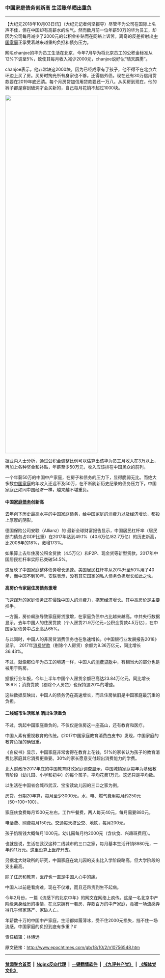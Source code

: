 ### 中国家庭债务创新高 生活账单晒出重负
------------------------

<p>【大纪元2018年10月03日讯】（大纪元记者何坚报导）尽管华为公司在国际上名声不佳，但在中国却有高薪水的名气。然而数月前一位年薪50万的华为员工，却因为公司每月减少了2000元的公积金补贴而在网络上诉苦。离奇的反差折射出<a href="http://www.epochtimes.com/gb/tag/%E4%B8%AD%E5%9B%BD%E5%AE%B6%E5%BA%AD.html">中国家庭</a>正承受着越来越重的负担和债务压力。</p>
<p>网名chanjoe的华为员工生活在北京，今年7月华为将北京员工的公积金标准从12%下调至5%，致使其每月收入减少2000元，chanjoe说好似“晴天霹雳”。</p>
<p>chanjoe表示，他非常缺这2000块。因为已经成家有了孩子，他不得不在北京六环边上买了房。买房时掏光所有身家也不够，还得借外债。现在还有30万信用贷款要在2019年底还清。每个月房贷加信用贷款要还一万八。从买房到现在，他的裤子都是穿到破洞才会买新的，自己每月花销不超过1000块。</p>
<p><a href="http://i.epochtimes.com/assets/uploads/2018/10/huaweiemployee_201807-e1538506242802.jpeg"><img class="alignnone wp-image-10756574 size-full aligncenter" src="http://i.epochtimes.com/assets/uploads/2018/10/huaweiemployee_201807-e1538506441156.jpeg" alt="" width="300" height="1167" /></a></p>
<p>据业内人士分析，通过公积金调整比例可以估算出该华为员工月收入在3万以上，再加上各种奖金和补贴，年薪至少50万元，收入应该排在中国民众的前列。</p>
<p>一个年薪50万的中国中产家庭，在房子和债务的压力下，显得脆弱无比。而绝大多数<a href="http://www.epochtimes.com/gb/tag/%E4%B8%AD%E5%9B%BD%E5%AE%B6%E5%BA%AD.html">中国家庭</a>的年收入还远不及50万，在不断刷新历史纪录的债务压力下，中国家庭正如同中国经济一样，越来越不堪重负。</p>
<h4>中国<a href="http://www.epochtimes.com/gb/tag/%E5%AE%B6%E5%BA%AD%E5%80%BA%E5%8A%A1.html">家庭债务</a>创新高</h4>
<p>去年创下历史最高水平的中国<a href="http://www.epochtimes.com/gb/tag/%E5%AE%B6%E5%BA%AD%E5%80%BA%E5%8A%A1.html">家庭债务</a>，给中国家庭的消费力以及经济增长，都投上厚厚的阴影。</p>
<p>德国保险公司安联（Allianz）的 最新全球财富报告显示，中国居民杠杆率（居民部门债务占GDP比重）在2017年达到49.1%（40.6万亿/82.7万亿）的历史新高，比2008年的18%，激增173%。</p>
<p>如果算上去年住房公积金贷款（4.5万亿）和P2P、现金贷等新型贷款，2017年中国居民杠杆率实际已突破54.5%。</p>
<p>这反映了中国家庭整体债务增长迅速。美国居民杠杆率从20%升至50%用了40年，而中国不到10年。安联表示，没有其它国家的私人债务负担增长如此之快。</p>
<h4>高房价令家庭住房债务激增</h4>
<p>飞速蹿升的家庭债务正在侵蚀中国人的消费力，拖累经济增长。其中高房价是主要推手。</p>
<p>一方面，房价飙涨导致家庭房贷激增，在家庭负债中占比越来越高。中共央行数据显示，去年中国人的住房贷款（个人房贷21.9万亿元+公积金贷款4.5万亿），在中国家庭债务中占比高达65%。</p>
<p>与此同时，中国人的非房贷消费债务也在急速增长。《中国银行业发展报告2018》显示， 2017年<a href="http://www.epochtimes.com/gb/tag/%E6%B6%88%E8%B4%B9%E8%B4%B7%E6%AC%BE.html">消费贷款</a>（剔除个人房贷）余额为9.36万亿元，同比增长36.43%。</p>
<p>不过，就像那位华为员工的境遇一样，中国人的<a href="http://www.epochtimes.com/gb/tag/%E6%B6%88%E8%B4%B9%E8%B4%B7%E6%AC%BE.html">消费贷款</a>中，有相当大的部分也是被用于购房。</p>
<p>据银行业年报，今年上半年中国个人房贷余额已高达23.84万亿元，同比增长18.6%；消费贷款（剔除个人房贷）也保持逾20%的增速。</p>
<p>这些数据反映出，中国人的债务仍在高速增长，而且住房依旧是中国家庭最沉重的负担。</p>
<h4>二线城市生活账单 晒出生活重负</h4>
<p>不过，筑起中国家庭重负的，不仅仅是住房这一座高山，还有教育和医疗。</p>
<p>中国人素有重视教育的传统。《2017中国家庭教育消费白皮书》发现，中国家庭的教育负担的确很重。</p>
<p>《白皮书》显示，中国家庭非常舍得在教育上花钱，51%的家长认为孩子的教育消费比家庭其它消费更重要。30%的家长愿意支付超出消费能力的学费。</p>
<p>北大财政所2017年底的中国教育财政家庭调查显示，中国城镇家庭每年为基础教育阶段（幼儿园、小学和初中）的每个孩子，平均花费1万元。这还只是平均数。</p>
<p>以生活在中国省会城市武汉、宝宝读幼儿园的三口之家为例。</p>
<p>房贷，分期20年算，每月至少3000元。水、电、燃气费用每月约250元（50+100+100）。</p>
<p>家庭伙食费每月1500元左右。工作午餐费，两人每天40元，每月需要880元。</p>
<p>电话费、网费每月150元。交通每天挤公交、地铁，每月200元。</p>
<p>孩子奶粉钱大概每月1000元。幼儿园每月约2000元（含伙食、兴趣班费用）。</p>
<p>也就是说，生活在武汉这种二线城市的三口之家，每月基本生活开销8980元，一年约11万元。这里没算上医疗开支。</p>
<p>另据北大财政所的研究，中国家庭在幼儿园的支出比入学阶段略高，但大学阶段的支出最高。</p>
<p>除了住房和教育，医疗也一直是中国人心中的痛。</p>
<p>中国人以前是看病难，现在不仅难，而且还昂贵到生不起病。</p>
<p>今年2月份，一篇《流感下的北京中年》的网文在网络上疯传。这是一名北京中产阶级亲身经历的事情，在北京拥有一套房、存款百万的中产家庭，竟被一场流感弄得几乎倾家荡产、家破人亡。</p>
<p>年薪数十万的中国中产家庭，生活都如履薄冰，受不住2000元损失，挡不住一场流感。中国家庭的负担到底有多重？#</p>
<p>责任编辑：林诗远</p>

原文链接：http://www.epochtimes.com/gb/18/10/2/n10756548.htm


------------------------
#### [禁闻聚合首页](https://github.com/gfw-breaker/banned-news/blob/master/README.md) &nbsp;|&nbsp; [Nginx反向代理](https://github.com/gfw-breaker/open-proxy/blob/master/README.md) &nbsp;|&nbsp; [一键翻墙软件](https://github.com/gfw-breaker/nogfw/blob/master/README.md) &nbsp;|&nbsp; [《九评共产党》](https://github.com/gfw-breaker/9ping.md/blob/master/README.md#九评之一评共产党是什么) &nbsp;|&nbsp; [《解体党文化》](https://github.com/gfw-breaker/jtdwh.md/blob/master/README.md#绪论)